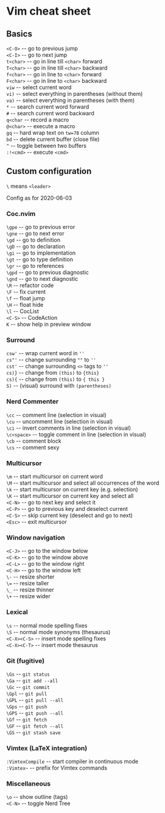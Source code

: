# Vim cheat sheet

## Basics

`<C-O>` -- go to previous jump  
`<C-I>` -- go to next jump  
`t<char>` -- go in line till `<char>` forward  
`T<char>` -- go in line till `<char>` backward  
`f<char>` -- go in line to `<char>` forward  
`F<char>` -- go in line to `<char>` backward  
`viw` -- select current word  
`vi)` -- select everything in parentheses (without them)  
`va)` -- select everything in parentheses (with them)  
`*` -- search current word forward  
`#` -- search current word backward  
`q<char` -- record a macro  
`@<char>` -- execute a macro  
`gq` -- hard wrap text on `tw=78` column  
`bd` -- delete current buffer (close file)  
`^` -- toggle between two buffers  
`:!<cmd>` -- execute `<cmd>`


## Custom configuration

`\` means `<leader>`

Config as for 2020-06-03


### Coc.nvim

`\gpe` -- go to previous error  
`\gne` -- go to next error  
`\gd` -- go to definition  
`\gD` -- go to declaration  
`\gi` -- go to implementation  
`\gt` -- go to type definition  
`\gr` -- go to references  
`\gpd` -- go to previous diagnostic  
`\gnd` -- go to next diagnostic  
`\R` -- refactor code  
`\F` -- fix current  
`\f` -- float jump  
`\H` -- float hide  
`\l` -- CocList  
`<C-S>` -- CodeAction  
`K` -- show help in preview window


### Surround

`csw'` -- wrap current word in `''`  
`cs"'` -- change surrounding `""` to `''`  
`cst'` -- change surrounding `<>` tags to `''`  
`cs)}` -- change from `(this)` to `{this}`  
`cs){` -- change from `(this)` to `{ this }`  
`S)` -- (visual) surround with `(parentheses)`


### Nerd Commenter

`\cc` -- comment line (selection in visual)  
`\cu` -- uncomment line (selection in visual)  
`\ci` -- invert comments in line (selection in visual)  
`\c<space>` -- toggle comment in line (selection in visual)  
`\cb` -- comment block  
`\cs` -- comment sexy


### Multicursor

`\m` -- start multicursor on current word  
`\M` -- start multicursor and select all occurrences of the word  
`\k` -- start multicursor on current key (e.g. selection)  
`\K` -- start multicursor on current key and select all  
`<C-N>` -- go to next key and select it  
`<C-P>` -- go to previous key and deselect current  
`<C-S>` -- skip current key (deselect and go to next)  
`<Esc>` -- exit multicursor


### Window navigation

`<C-J>` -- go to the window below  
`<C-K>` -- go to the window above  
`<C-L>` -- go to the window right  
`<C-H>` -- go to the window left  
`\-` -- resize shorter  
`\=` -- resize taller  
`\_` -- resize thinner  
`\+` -- resize wider


### Lexical

`\s` -- normal mode spelling fixes  
`\S` -- normal mode synonyms (thesaurus)  
`<C-X><C-S>` -- insert mode spelling fixes  
`<C-X><C-T>` -- insert mode thesaurus


### Git (fugitive)

`\Gs` -- `git status`  
`\Ga` -- `git add --all`  
`\Gc` -- `git commit`  
`\Gpl` -- `git pull`  
`\GPL` -- `git pull --all`  
`\Gps` -- `git push`  
`\GPS` -- `git push --all`  
`\Gf` -- `git fetch`  
`\GF` -- `git fetch --all`  
`\GS` -- `git stash save`


### Vimtex (LaTeX integration)

`:VimtexCompile` -- start compiler in continuous mode  
`:Vimtex~` -- prefix for Vimtex commands


### Miscellaneous

`\o` -- show outline (tags)  
`<C-N>` -- toggle Nerd Tree

<!-- to render: `pandoc -f markdown_mmd+smart -V lang=en-US -V geometry:margin=1.5cm -V classoption:twocolumn -o vim-cheatsheet.pdf vim-cheatsheet.md` -->
